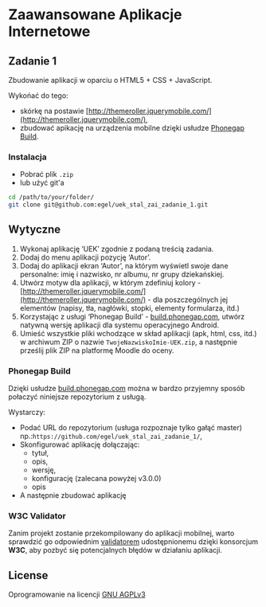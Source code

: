 # Zaawansowane Aplikacje Internetowe

## Zadanie 1
Zbudowanie aplikacji w oparciu o HTML5 + CSS + JavaScript.

Wykońać do tego:

  - skórkę na postawie [http://themeroller.jquerymobile.com/](http://themeroller.jquerymobile.com/),
  - zbudować apikację na urządzenia mobilne dzięki usłudze [Phonegap Build](http://build.phonegap.com).

### Instalacja

 - Pobrać plik `.zip`
 - lub użyć git'a

```bash
cd /path/to/your/folder/
git clone git@github.com:egel/uek_stal_zai_zadanie_1.git
```

## Wytyczne

  1. Wykonaj aplikację ‘UEK’ zgodnie z podaną treścią zadania.
  2. Dodaj do menu aplikacji pozycję ‘Autor’.
  3. Dodaj do aplikacji ekran ‘Autor’, na którym wyświetl swoje dane personalne: imię i nazwisko, nr albumu, nr grupy dziekańskiej.
  4. Utwórz motyw dla aplikacji, w którym zdefiniuj kolory - [http://themeroller.jquerymobile.com/](http://themeroller.jquerymobile.com/) -  dla poszczególnych jej elementów (napisy, tła, nagłówki, stopki, elementy formularza, itd.)
  5. Korzystając z usługi ‘Phonegap Build’ - [build.phonegap.com](http://build.phonegap.com), utwórz natywną wersję aplikacji dla systemu operacyjnego Android.
  6. Umieść wszystkie pliki wchodzące w skład aplikacji (apk, html, css, itd.) w archiwum ZIP o nazwie `TwojeNazwiskoImie-UEK.zip`, a następnie prześlij plik ZIP na platformę Moodle do oceny.

### Phonegap Build

Dzięki usłudze [build.phonegap.com](http://build.phonegap.com) można w bardzo przyjemny sposób połaczyć niniejsze repozytorium z usługą.

Wystarczy:

  - Podać URL do repozytorium (usługa rozpoznaje tylko gałąć master) np.:`https://github.com/egel/uek_stal_zai_zadanie_1/`,
  - Skonfigurować aplikację dołączając:
    - tytuł,
    - opis,
    - wersję,
    - konfigurację (zalecana powyżej v3.0.0)
    - opis
  - A następnie zbudować aplikację

### W3C Validator
Zanim projekt zostanie przekompilowany do aplikacji mobilnej, warto sprawdzić go odpowiednim [validatorem](http://validator.w3.org/#validate_by_input) udostępnionemu dzięki konsorcjum **W3C**, aby pozbyć się potencjalnych błędów w działaniu aplikacji.

## License
Oprogramowanie na licencji [GNU AGPLv3](http://www.gnu.org/licenses/agpl-3.0.html)
